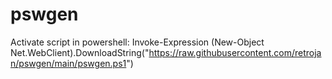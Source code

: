 # pswgen
Activate script in powershell: Invoke-Expression (New-Object Net.WebClient).DownloadString("https://raw.githubusercontent.com/retrojan/pswgen/main/pswgen.ps1")
